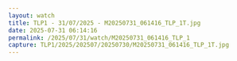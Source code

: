 ```yaml
---
layout: watch
title: TLP1 - 31/07/2025 - M20250731_061416_TLP_1T.jpg
date: 2025-07-31 06:14:16
permalink: /2025/07/31/watch/M20250731_061416_TLP_1
capture: TLP1/2025/202507/20250730/M20250731_061416_TLP_1T.jpg
---
```

